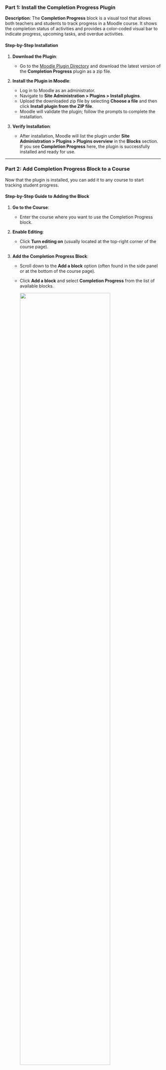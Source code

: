 ### **Part 1: Install the Completion Progress Plugin**

**Description**: The **Completion Progress** block is a visual tool that allows both teachers and students to track progress in a Moodle course. It shows the completion status of activities and provides a color-coded visual bar to indicate progress, upcoming tasks, and overdue activities.

#### **Step-by-Step Installation**

1. **Download the Plugin**:
   - Go to the [Moodle Plugin Directory](https://moodle.org/plugins/block_completion_progress) and download the latest version of the **Completion Progress** plugin as a zip file.

2. **Install the Plugin in Moodle**:
   - Log in to Moodle as an administrator.
   - Navigate to **Site Administration > Plugins > Install plugins**.
   - Upload the downloaded zip file by selecting **Choose a file** and then click **Install plugin from the ZIP file**.
   - Moodle will validate the plugin; follow the prompts to complete the installation.

3. **Verify Installation**:
   - After installation, Moodle will list the plugin under **Site Administration > Plugins > Plugins overview** in the **Blocks** section. If you see **Completion Progress** here, the plugin is successfully installed and ready for use.

---

### **Part 2: Add Completion Progress Block to a Course**

Now that the plugin is installed, you can add it to any course to start tracking student progress.

#### **Step-by-Step Guide to Adding the Block**

1. **Go to the Course**:
   - Enter the course where you want to use the Completion Progress block.

2. **Enable Editing**:
   - Click **Turn editing on** (usually located at the top-right corner of the course page).

3. **Add the Completion Progress Block**:
   - Scroll down to the **Add a block** option (often found in the side panel or at the bottom of the course page).
   - Click **Add a block** and select **Completion Progress** from the list of available blocks.
   
     <img src="https://github.com/LEARN-LK/lms/blob/master/img/p-2-Completion Progress-01.png" style="max-width: 100%;width: 80%;">

4. **Position the Block**:
   - Once added, the **Completion Progress** block will appear on the right side of your course page. You can reposition it by dragging or configuring it to display in a particular location.

      <img src="https://github.com/LEARN-LK/lms/blob/master/img/p-2-Completion Progress-02.png" style="max-width: 100%;width: 60%;">

---

### **Part 3: Enable Activity Completion for Course Activities**

To make use of the Completion Progress block, you need to enable **Activity Completion** for each activity or resource you want to track.

#### **Example Steps for Enabling Activity Completion**

1. **Go to an Activity**:
   - Select any activity you want to track, such as an **Assignment**, **Quiz**, or **Forum**.

2. **Edit the Activity Settings**:
   - Click **Edit** next to the activity, then select **Edit settings**.

3. **Enable Activity Completion**:
   - Scroll down to the **Completion conditions** section.
   - In the **Completion conditions** dropdown, select one of the following options:
      - **None**: The activity won’t be tracked.
      - **Students must manually mark the activity as done**: Allows students to mark it as done themselves.
      - **Activity is completed when students do all the following:**: Set specific criteria, such as View the activity, Start discussions or post replies, or Receive a grade the activity.
          <img src="https://github.com/LEARN-LK/lms/blob/master/img/p-3-Completion Progress-03.png" style="max-width: 100%;width: 80%;">

4. **Save Changes**:
   - After setting the completion criteria, click **Save and return to course**.

5. **Repeat** this for each activity you want to include in the Completion Progress block.

---

### **Part 4: Configure the Completion Progress Block**

Once the activities have Activity Completion enabled, configure the Completion Progress block to display the desired activities.

#### **Step-by-Step Guide for Configuring the Block**

1. **Open Block Settings**:
   - In the **Completion Progress** block, click the **gear icon** (⚙️) to access **Block Settings**.

2. **Customize the Block**:
   - Choose how you want activities displayed:
      - **Order of activities**: Display activities based on order in the course or by expected completion date.
      - **Highlight upcoming activities**: Enable this to emphasize activities with due dates, helping students stay on track.
      - **Progress bar colors**: Configure colors to indicate the status of each activity:
         - **Green**: Completed.
         - **Red**: Overdue.
         - **Yellow**: In progress.
         - **Blue**: Upcoming.

3. **Save Settings**:
   - After setting up the display options, click **Save changes**.

---

### **Part 5: Example Scenario of Completion Progress in Action**

Let’s say you want to track progress for **Assignment 1**, **Quiz 1**, and a **Discussion Forum**. Here’s how it would look in action:

1. **For Assignment 1**:
   - Set **Activity completion** to "Show activity as complete when conditions are met" and choose **Require grade**.

2. **For Quiz 1**:
   - Set **Activity completion** to "Show activity as complete when conditions are met" and require a passing grade.

3. **For the Discussion Forum**:
   - Set **Activity completion** to "Show activity as complete when conditions are met" and require a certain number of posts.

4. **Monitor Progress**:
   - The Completion Progress block now shows these three activities with a color-coded bar, indicating each student’s progress. For example:
      - **Green** for completed items.
      - **Red** for overdue items.
      - **Yellow** for activities that are in progress or pending completion.
      - **Blue** for upcoming tasks.

---

### **Viewing and Using the Completion Progress Block**

- **For Students**: Students will see a color-coded bar displaying their progress for each tracked activity, helping them manage deadlines and upcoming tasks.
- **For Teachers**: Teachers can click on the block to view an overview of each student’s progress, making it easier to identify students who may need reminders or additional support to complete the activities.

  <img src="https://github.com/LEARN-LK/lms/blob/master/img/p-5-Completion Progress-04.png" style="max-width: 100%;width: 80%;">

---

This comprehensive setup helps ensure both teachers and students can track, monitor, and stay up-to-date with course activities using the Completion Progress block in Moodle.

